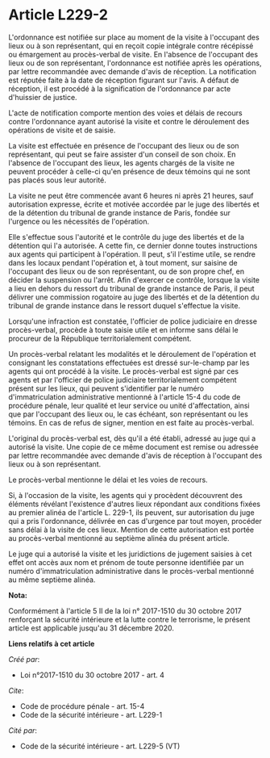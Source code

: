 # Article L229-2

L'ordonnance est notifiée sur place au moment de la visite à l'occupant des lieux ou à son représentant, qui en reçoit copie
intégrale contre récépissé ou émargement au procès-verbal de visite. En l'absence de l'occupant des lieux ou de son
représentant, l'ordonnance est notifiée après les opérations, par lettre recommandée avec demande d'avis de réception. La
notification est réputée faite à la date de réception figurant sur l'avis. A défaut de réception, il est procédé à la
signification de l'ordonnance par acte d'huissier de justice. 

L'acte de notification comporte mention des voies et délais de recours contre l'ordonnance ayant autorisé la visite et contre
le déroulement des opérations de visite et de saisie. 

La visite est effectuée en présence de l'occupant des lieux ou de son représentant, qui peut se faire assister d'un conseil
de son choix. En l'absence de l'occupant des lieux, les agents chargés de la visite ne peuvent procéder à celle-ci qu'en
présence de deux témoins qui ne sont pas placés sous leur autorité. 

La visite ne peut être commencée avant 6 heures ni après 21 heures, sauf autorisation expresse, écrite et motivée accordée
par le juge des libertés et de la détention du tribunal de grande instance de Paris, fondée sur l'urgence ou les nécessités
de l'opération. 

Elle s'effectue sous l'autorité et le contrôle du juge des libertés et de la détention qui l'a autorisée. A cette fin, ce
dernier donne toutes instructions aux agents qui participent à l'opération. Il peut, s'il l'estime utile, se rendre dans les
locaux pendant l'opération et, à tout moment, sur saisine de l'occupant des lieux ou de son représentant, ou de son propre
chef, en décider la suspension ou l'arrêt. Afin d'exercer ce contrôle, lorsque la visite a lieu en dehors du ressort du
tribunal de grande instance de Paris, il peut délivrer une commission rogatoire au juge des libertés et de la détention du
tribunal de grande instance dans le ressort duquel s'effectue la visite. 

Lorsqu'une infraction est constatée, l'officier de police judiciaire en dresse procès-verbal, procède à toute saisie utile et
en informe sans délai le procureur de la République territorialement compétent. 

Un procès-verbal relatant les modalités et le déroulement de l'opération et consignant les constatations effectuées est
dressé sur-le-champ par les agents qui ont procédé à la visite. Le procès-verbal est signé par ces agents et par l'officier
de police judiciaire territorialement compétent présent sur les lieux, qui peuvent s'identifier par le numéro
d'immatriculation administrative mentionné à l'article 15-4 du code de procédure pénale, leur qualité et leur service ou
unité d'affectation, ainsi que par l'occupant des lieux ou, le cas échéant, son représentant ou les témoins. En cas de refus
de signer, mention en est faite au procès-verbal. 

L'original du procès-verbal est, dès qu'il a été établi, adressé au juge qui a autorisé la visite. Une copie de ce même
document est remise ou adressée par lettre recommandée avec demande d'avis de réception à l'occupant des lieux ou à son
représentant. 

Le procès-verbal mentionne le délai et les voies de recours. 

Si, à l'occasion de la visite, les agents qui y procèdent découvrent des éléments révélant l'existence d'autres lieux
répondant aux conditions fixées au premier alinéa de l'article L. 229-1, ils peuvent, sur autorisation du juge qui a pris
l'ordonnance, délivrée en cas d'urgence par tout moyen, procéder sans délai à la visite de ces lieux. Mention de cette
autorisation est portée au procès-verbal mentionné au septième alinéa du présent article. 

Le juge qui a autorisé la visite et les juridictions de jugement saisies à cet effet ont accès aux nom et prénom de toute
personne identifiée par un numéro d'immatriculation administrative dans le procès-verbal mentionné au même septième alinéa.

**Nota:**

Conformément à l'article 5 II de la loi n° 2017-1510 du 30 octobre 2017 renforçant la sécurité intérieure et la lutte contre
le terrorisme, le présent article est applicable jusqu'au 31 décembre 2020.

**Liens relatifs à cet article**

_Créé par_:

  - Loi n°2017-1510 du 30 octobre 2017 - art. 4

_Cite_:

  - Code de procédure pénale - art. 15-4
  - Code de la sécurité intérieure - art. L229-1

_Cité par_:

  - Code de la sécurité intérieure - art. L229-5 (VT)
